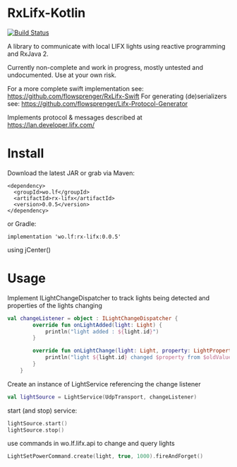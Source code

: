 # RxLifx-Kotlin
[![Build Status](https://travis-ci.org/flowsprenger/RxLifx-Kotlin.svg?branch=master)](https://travis-ci.org/flowsprenger/RxLifx-Kotlin)

A library to communicate with local LIFX lights using reactive programming and RxJava 2.

Currently non-complete and work in progress, mostly untested and undocumented.
Use at your own risk.

For a more complete swift implementation see: https://github.com/flowsprenger/RxLifx-Swift
For generating (de)serializers see: https://github.com/flowsprenger/Lifx-Protocol-Generator

Implements protocol & messages described at https://lan.developer.lifx.com/

# Install

Download the latest JAR or grab via Maven:

```
<dependency>
  <groupId>wo.lf</groupId>
  <artifactId>rx-lifx</artifactId>
  <version>0.0.5</version>
</dependency>
```

or Gradle:

```
implementation 'wo.lf:rx-lifx:0.0.5'
```

using jCenter()

# Usage

Implement ILightChangeDispatcher to track lights being detected and properties of the lights changing
```kotlin
val changeListener = object : ILightChangeDispatcher {
        override fun onLightAdded(light: Light) {
            println("light added : ${light.id}")
        }

        override fun onLightChange(light: Light, property: LightProperty, oldValue: Any?, newValue: Any?) {
            println("light ${light.id} changed $property from $oldValue to $newValue")
        }
    }
```

Create an instance of LightService referencing the change listener
```kotlin
val lightSource = LightService(UdpTransport, changeListener)
```

start (and stop) service:
```kotlin
lightSource.start()
lightSource.stop()
```

use commands in wo.lf.lifx.api to change and query lights
```kotlin
LightSetPowerCommand.create(light, true, 1000).fireAndForget()
```